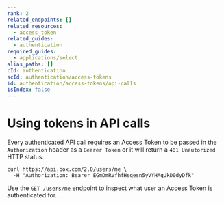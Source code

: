 ```yaml
---
rank: 2
related_endpoints: []
related_resources:
  - access_token
related_guides:
  - authentication
required_guides:
  - applications/select
alias_paths: []
cId: authentication
scId: authentication/access-tokens
id: authentication/access-tokens/api-calls
isIndex: false
---
```


# Using tokens in API calls

Every authenticated API call requires an Access Token to be passed in the
`Authorization` header as a `Bearer Token` or it will return a `401 Unautorized`
HTTP status.

```curl
curl https://api.box.com/2.0/users/me \
  -H "Authorization: Bearer EGmDmRVfhfHsqesn5yVYHAqUkD0dyDfk"
```

<Message>

Use the [`GET /users/me`](endpoint://get-users-id) endpoint to inspect what
user an Access Token is authenticated for.

</Message>
